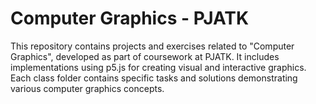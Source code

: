 # Computer Graphics - PJATK

This repository contains projects and exercises related to "Computer Graphics", developed as part of coursework at PJATK. It includes implementations using p5.js for creating visual and interactive graphics. Each class folder contains specific tasks and solutions demonstrating various computer graphics concepts.
